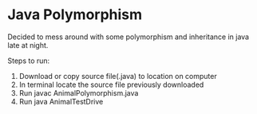 # Java Polymorphism

Decided to mess around with some polymorphism and inheritance in java late at night. 

Steps to run:
1. Download or copy source file(.java) to location on computer
2. In terminal locate the source file previously downloaded
3. Run javac AnimalPolymorphism.java
4. Run java AnimalTestDrive